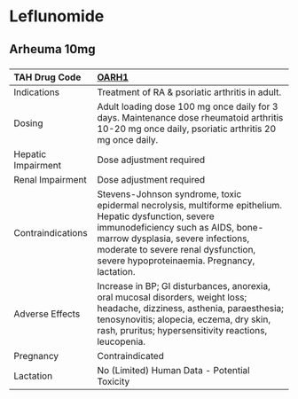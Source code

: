 # Leflunomide

## Arheuma 10mg

##### 

| TAH Drug Code      | [OARH1](https://www.tahsda.org.tw/drugs/hissearch.php?drug_code=OARH1)                                                                                                                                                                                                 |
|:-------------------|:-----------------------------------------------------------------------------------------------------------------------------------------------------------------------------------------------------------------------------------------------------------------------|
| Indications        | Treatment of RA & psoriatic arthritis in adult.                                                                                                                                                                                                                        |
| Dosing             | Adult loading dose 100 mg once daily for 3 days. Maintenance dose rheumatoid arthritis 10-20 mg once daily, psoriatic arthritis 20 mg once daily.                                                                                                                      |
| Hepatic Impairment | Dose adjustment required                                                                                                                                                                                                                                               |
| Renal Impairment   | Dose adjustment required                                                                                                                                                                                                                                               |
| Contraindications  | Stevens-Johnson syndrome, toxic epidermal necrolysis, multiforme epithelium. Hepatic dysfunction, severe immunodeficiency such as AIDS, bone-marrow dysplasia, severe infections, moderate to severe renal dysfunction, severe hypoproteinaemia. Pregnancy, lactation. |
| Adverse Effects    | Increase in BP; GI disturbances, anorexia, oral mucosal disorders, weight loss; headache, dizziness, asthenia, paraesthesia; tenosynovitis; alopecia, eczema, dry skin, rash, pruritus; hypersensitivity reactions, leucopenia.                                        |
| Pregnancy          | Contraindicated                                                                                                                                                                                                                                                        |
| Lactation          | No (Limited) Human Data - Potential Toxicity                                                                                                                                                                                                                           |

